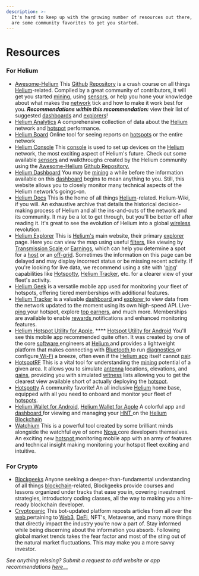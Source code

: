 ```yaml
---
description: >-
  It's hard to keep up with the growing number of resources out there, but here
  are some community favorites to get you started.
---
```


# Resources

### For Helium

* [Awesome-Helium](https://github.com/dansku/awesome-helium) This [Github](../../helium-glossary.md#github) [Repository](../../helium-glossary.md#repository) is a crash course on all things [Helium](../../helium-glossary.md#helium)-related. Compiled by a great community of contributors, it will get you started [mining](../../helium-glossary.md#mining), using [sensors](../../helium-glossary.md#sensor), or help you hone your knowledge about what makes the [network](../../helium-glossary.md#network) tick and how to make it work best for you. _**Recommendations within this recommendation:**_ view their list of suggested [dashboards](../../helium-glossary.md#dashboard) and [explorers](../../helium-glossary.md#explorer)!
* [Helium Analytics](https://heliumanalytics.io/) A comprehensive collection of data about the [Helium](../../helium-glossary.md#helium) network and [hotspot](../../helium-glossary.md#hotspot) performance.
* [Helium Board](https://www.heliumboard.com/) Online tool for seeing reports on [hotspots](../../helium-glossary.md#hotspot) or the entire network
* [Helium Console](https://console.helium.com/) This [console](../../helium-glossary.md#console) is used to set up devices on the [Helium](../../helium-glossary.md#helium) network, the most exciting aspect of Helium's future. Check out some available [sensors](../../helium-glossary.md#sensor) and walkthroughs created by the Helium community using the [Awesome-Helium](../../helium-glossary.md#awesome-helium) [Github ](../../helium-glossary.md#github)[Repository.](../../helium-glossary.md#repository)
* [Helium Dashboard](https://dashboard.helium.com/d/SVFH2-jWk/blockchain?orgId=1) You may be [mining](../../helium-glossary.md#mining) a while before the information available on this [dashboard](../../helium-glossary.md#dashboard) begins to mean anything to you. Still, this website allows you to closely monitor many technical aspects of the Helium network's goings-on.
* [Helium Docs](https://docs.helium.com/) This is the home of all things [Helium](../../helium-glossary.md#helium)-related. Helium-Wiki, if  you will. An exhaustive archive that details the historical decision-making process of Helium and all the ins-and-outs of the network and its community. It may be a lot to get through, but you'll be better off after reading it. It's great to see the evolution of Helium into a global [wireless](../../helium-glossary.md#wireless) revolution.
* [Helium Explorer](https://explorer.helium.com/) This is [Helium's](../../helium-glossary.md#helium) main website, their primary [explorer](../../helium-glossary.md#explorer) page. Here you can view the map using useful [filters](../../helium-glossary.md#filter), like viewing by [Transmission Scale ](../../helium-glossary.md#transmission-scale)or [Earnings](../../helium-glossary.md#earnings), which can help you determine a spot for a [host](../../helium-glossary.md#host) or an [off-grid](../../helium-glossary.md#off-grid). Sometimes the information on this page can be delayed and may display incorrect status or be missing recent activity. If you're looking for live data, we recommend using a site with '[ping](../../helium-glossary.md#ping)' capabilities like [Hotspotty](https://hotspotty.net/), [Helium Tracker](https://heliumtracker.io/), etc. for a clearer view of your fleet's activity.
* [Helium Geek](https://heliumgeek.com/) is a versatile mobile app used for monitoring your fleet of hotspots, offering tiered memberships with additional features.
* [Helium Tracker](https://heliumtracker.io/) is a valuable [dashboard ](../../helium-glossary.md#dashboard)and [explorer ](../../helium-glossary.md#explorer)to view data from the network updated to the moment using its own high-speed API. Live-[ping ](../../helium-glossary.md#ping)your hotspot, explore [top earners](../../helium-glossary.md#top-earners), and much more. Memberships are available to enable [rewards ](../../helium-glossary.md#reward)notifications and enhanced monitoring features.
* [Helium Hotspot Utility for Apple](https://apps.apple.com/us/app/helium-hotspot-utility/id1527367455), **** [Hotspot Utility for Android](https://www.google.com/search?q=helium+hotspot+utility\&rlz=1C1ONGR\_enUS1001US1001\&oq=helium+hotspot+utility\&aqs=chrome.0.69i59j35i39j0i433i512j69i60l5.4903j0j2\&sourceid=chrome\&ie=UTF-8) You'll see this mobile app recommended quite often. It was created by one of the core [software ](../../helium-glossary.md#software)engineers at [Helium ](../../helium-glossary.md#helium)and provides a lightweight platform that makes connecting with [Bluetooth ](../../helium-glossary.md#bluetooth)to run [diagnostics ](../../helium-glossary.md#diagnostic)or configure[ Wi-Fi](../../helium-glossary.md#wi-fi) a breeze, often even if the [Helium app](../../helium-glossary.md#helium-app) itself cannot [pair](../../helium-glossary.md#pair).
* [HotspotRF](https://hotspotrf.com/) This is a vital tool for understanding the [mining](../../helium-glossary.md#mining) potential of a given area. It allows you to simulate [antenna](../../helium-glossary.md#antenna) locations, elevations, and [gains](../../helium-glossary.md#gain), providing you with simulated [witness](../../helium-glossary.md#witness) lists allowing you to get the clearest view available short of actually deploying the [hotspot](../../helium-glossary.md#hotspot).
* [Hotspotty](https://hotspotty.net/) A community favorite! An all inclusive [Helium](../../helium-glossary.md#helium) home base, equipped with all you need to onboard and monitor your fleet of [hotspots](../../helium-glossary.md#hotspot).
* [Helium Wallet for Android](https://play.google.com/store/apps/details?id=com.helium.wallet.app\&hl=en\_US\&gl=US), [Helium Wallet for Apple](https://apps.apple.com/us/app/helium-hnt-wallet/id1609525848) A colorful app and [dashboard ](../../helium-glossary.md#dashboard)for viewing and managing your [HNT ](../../helium-glossary.md#hnt)on the [Helium Blockchain](../../helium-glossary.md#helium-blockchain)
* [Watchium](https://watchium.disk91.com/) This is a powerful tool created by some brilliant minds alongside the watchful eye of some [Nova ](../../helium-glossary.md#nova-nova-labs)core developers themselves. An exciting new [hotspot ](../../helium-glossary.md#hotspot)monitoring mobile app with an army of features and technical insight making monitoring your hotspot fleet exciting and intuitive.

### For Crypto

* [Blockgeeks](https://blockgeeks.com/) Anyone seeking a deeper-than-fundamental understanding of all things [blockchain](../../helium-glossary.md#blockchain)-related, Blockgeeks provide courses and lessons organized under tracks that ease you in, covering investment strategies, introductory coding classes, all the way to making you a hire-ready blockchain developer.
* [Cryptopanic](https://cryptopanic.com/) This bot-updated platform reposts articles from all over the [web ](../../helium-glossary.md#web)pertaining to [Web3](../../helium-glossary.md#web3), [DeFi](../../helium-glossary.md#defi), NFT's, Metaverse, and many more things that directly impact the industry you're now a part of. Stay informed while being discerning about the information you absorb. Following global market trends takes the fear factor and most of the sting out of the natural market fluctuations. This may make you a more savvy investor.

_See anything missing? Submit a request to add website or app recommendations_ [_here_](broken-reference)__
